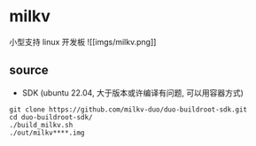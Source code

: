 # milkv

小型支持 linux 开发板
![[imgs/milkv.png]]

## source
- SDK (ubuntu 22.04, 大于版本或许编译有问题, 可以用容器方式)
```shell
git clone https://github.com/milkv-duo/duo-buildroot-sdk.git
cd duo-buildroot-sdk/
./build_milkv.sh
./out/milkv****.img
```
